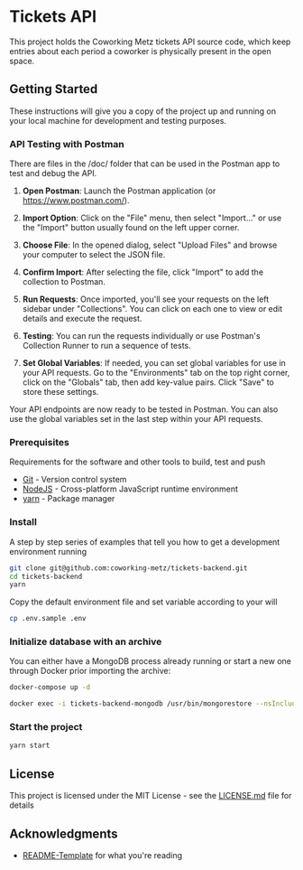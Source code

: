 # Tickets API

This project holds the Coworking Metz tickets API source code, which keep entries about
each period a coworker is physically present in the open space.

## Getting Started

These instructions will give you a copy of the project up and running on
your local machine for development and testing purposes.

### API Testing with Postman

There are files in the /doc/ folder that can be used in the Postman app to test and debug the API.

1. **Open Postman**: Launch the Postman application (or https://www.postman.com/).

2. **Import Option**: Click on the "File" menu, then select "Import..." or use the "Import" button usually found on the left upper corner.

3. **Choose File**: In the opened dialog, select "Upload Files" and browse your computer to select the JSON file.

4. **Confirm Import**: After selecting the file, click "Import" to add the collection to Postman.

5. **Run Requests**: Once imported, you'll see your requests on the left sidebar under "Collections". You can click on each one to view or edit details and execute the request.

6. **Testing**: You can run the requests individually or use Postman's Collection Runner to run a sequence of tests.

7. **Set Global Variables**: If needed, you can set global variables for use in your API requests. Go to the "Environments" tab on the top right corner, click on the "Globals" tab, then add key-value pairs. Click "Save" to store these settings.

Your API endpoints are now ready to be tested in Postman. You can also use the global variables set in the last step within your API requests.

### Prerequisites

Requirements for the software and other tools to build, test and push

- [Git](https://git-scm.com/) - Version control system
- [NodeJS](https://nodejs.org/) - Cross-platform JavaScript runtime environment
- [yarn](https://yarnpkg.com/) - Package manager

### Install

A step by step series of examples that tell you how to get a development environment running

```bash
git clone git@github.com:coworking-metz/tickets-backend.git
cd tickets-backend
yarn
```

Copy the default environment file and set variable according to your will

```bash
cp .env.sample .env
```

### Initialize database with an archive

You can either have a MongoDB process already running or
start a new one through Docker prior importing the archive:
```bash
docker-compose up -d
```

```bash
docker exec -i tickets-backend-mongodb /usr/bin/mongorestore --nsInclude="tickets.*" --archive < /Users/whatever/2023-09-01-12-00-01-mongo-tickets.mongoarchive
```

### Start the project

```bash
yarn start
```

## License

This project is licensed under the MIT License - see the [LICENSE.md](LICENSE.md) file for details

## Acknowledgments

- [README-Template](https://github.com/PurpleBooth/a-good-readme-template) for what you're reading

